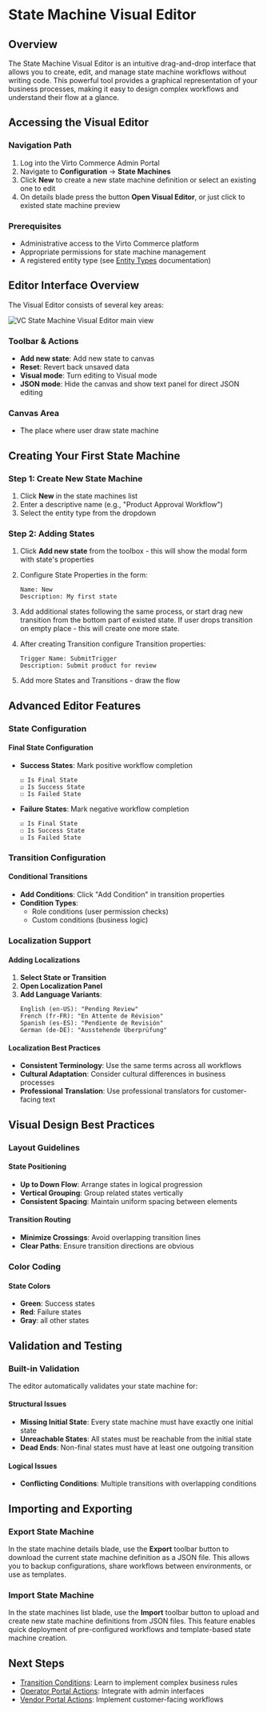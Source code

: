 # State Machine Visual Editor

## Overview

The State Machine Visual Editor is an intuitive drag-and-drop interface that allows you to create, edit, and manage state machine workflows without writing code. This powerful tool provides a graphical representation of your business processes, making it easy to design complex workflows and understand their flow at a glance.

## Accessing the Visual Editor

### Navigation Path
1. Log into the Virto Commerce Admin Portal
2. Navigate to **Configuration** → **State Machines**
3. Click **New** to create a new state machine definition or select an existing one to edit
4. On details blade press the button **Open Visual Editor**, or just click to existed state machine preview

### Prerequisites
- Administrative access to the Virto Commerce platform
- Appropriate permissions for state machine management
- A registered entity type (see [Entity Types](03-entity-types.md) documentation)

## Editor Interface Overview

The Visual Editor consists of several key areas:

![VC State Machine Visual Editor main view](media/01-state-machine-visual-editor-main.png)

### Toolbar & Actions
- **Add new state**: Add new state to canvas
- **Reset**: Revert back unsaved data
- **Visual mode**: Turn editing to Visual mode
- **JSON mode**: Hide the canvas and show text panel for direct JSON editing

### Canvas Area
- The place where user draw state machine

## Creating Your First State Machine

### Step 1: Create New State Machine

1. Click **New** in the state machines list
2. Enter a descriptive name (e.g., "Product Approval Workflow")
3. Select the entity type from the dropdown

### Step 2: Adding States

1. Click **Add new state** from the toolbox - this will show the modal form with state's properties
2. Configure State Properties in the form:

   ```
   Name: New
   Description: My first state
   ```

3. Add additional states following the same process, or start drag new transition from the bottom part of existed state. If user drops transition on empty place - this will create one more state.

4. After creating Transition configure Transition properties:

   ```
   Trigger Name: SubmitTrigger
   Description: Submit product for review
   ```

5. Add more States and Transitions - draw the flow

## Advanced Editor Features

### State Configuration

#### Final State Configuration
- **Success States**: Mark positive workflow completion
  ```
  ☑ Is Final State
  ☑ Is Success State
  ☐ Is Failed State
  ```
- **Failure States**: Mark negative workflow completion
  ```
  ☑ Is Final State
  ☐ Is Success State
  ☑ Is Failed State
  ```

### Transition Configuration

#### Conditional Transitions
- **Add Conditions**: Click "Add Condition" in transition properties
- **Condition Types**:
  - Role conditions (user permission checks)
  - Custom conditions (business logic)

### Localization Support

#### Adding Localizations
1. **Select State or Transition**
2. **Open Localization Panel**
3. **Add Language Variants**:
   ```
   English (en-US): "Pending Review"
   French (fr-FR): "En Attente de Révision"
   Spanish (es-ES): "Pendiente de Revisión"
   German (de-DE): "Ausstehende Überprüfung"
   ```

#### Localization Best Practices
- **Consistent Terminology**: Use the same terms across all workflows
- **Cultural Adaptation**: Consider cultural differences in business processes
- **Professional Translation**: Use professional translators for customer-facing text

## Visual Design Best Practices

### Layout Guidelines

#### State Positioning
- **Up to Down Flow**: Arrange states in logical progression
- **Vertical Grouping**: Group related states vertically
- **Consistent Spacing**: Maintain uniform spacing between elements

#### Transition Routing
- **Minimize Crossings**: Avoid overlapping transition lines
- **Clear Paths**: Ensure transition directions are obvious

### Color Coding

#### State Colors
- **Green**: Success states
- **Red**: Failure states
- **Gray**: all other states

## Validation and Testing

### Built-in Validation

The editor automatically validates your state machine for:

#### Structural Issues
- **Missing Initial State**: Every state machine must have exactly one initial state
- **Unreachable States**: All states must be reachable from the initial state
- **Dead Ends**: Non-final states must have at least one outgoing transition

#### Logical Issues
- **Conflicting Conditions**: Multiple transitions with overlapping conditions

## Importing and Exporting

### Export State Machine
In the state machine details blade, use the **Export** toolbar button to download the current state machine definition as a JSON file. This allows you to backup configurations, share workflows between environments, or use as templates.

### Import State Machine
In the state machines list blade, use the **Import** toolbar button to upload and create new state machine definitions from JSON files. This feature enables quick deployment of pre-configured workflows and template-based state machine creation.

## Next Steps

- [Transition Conditions](05-transition-conditions.md): Learn to implement complex business rules
- [Operator Portal Actions](06-operator-portal-actions.md): Integrate with admin interfaces
- [Vendor Portal Actions](07-vendor-portal-actions.md): Implement customer-facing workflows
